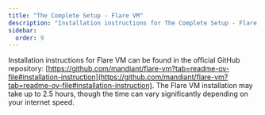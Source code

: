 ```yaml
---
title: "The Complete Setup - Flare VM"
description: "Installation instructions for The Complete Setup - Flare VM."
sidebar:
  order: 9
---
```


Installation instructions for Flare VM can be found in the official GitHub repository: [https://github.com/mandiant/flare-vm?tab=readme-ov-file#installation-instruction](https://github.com/mandiant/flare-vm?tab=readme-ov-file#installation-instruction).
The Flare VM installation may take up to 2.5 hours, though the time can vary significantly depending on your internet speed.
